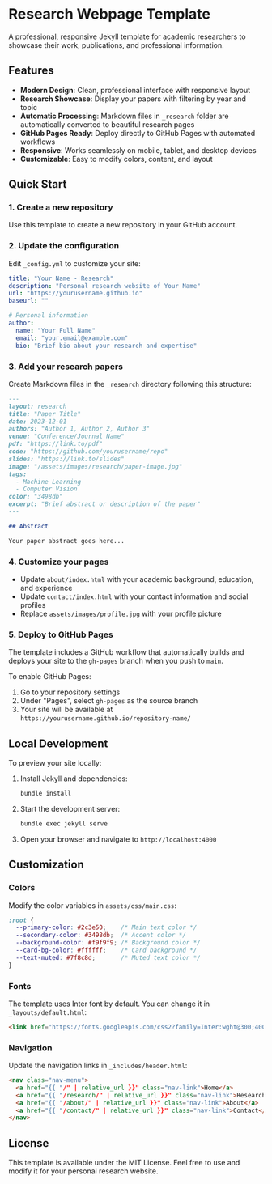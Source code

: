 # Research Webpage Template

A professional, responsive Jekyll template for academic researchers to showcase their work, publications, and professional information.

## Features

- **Modern Design**: Clean, professional interface with responsive layout
- **Research Showcase**: Display your papers with filtering by year and topic
- **Automatic Processing**: Markdown files in `_research` folder are automatically converted to beautiful research pages
- **GitHub Pages Ready**: Deploy directly to GitHub Pages with automated workflows
- **Responsive**: Works seamlessly on mobile, tablet, and desktop devices
- **Customizable**: Easy to modify colors, content, and layout

## Quick Start

### 1. Create a new repository

Use this template to create a new repository in your GitHub account.

### 2. Update the configuration

Edit `_config.yml` to customize your site:

```yaml
title: "Your Name - Research"
description: "Personal research website of Your Name"
url: "https://yourusername.github.io"
baseurl: ""

# Personal information
author:
  name: "Your Full Name"
  email: "your.email@example.com"
  bio: "Brief bio about your research and expertise"
```

### 3. Add your research papers

Create Markdown files in the `_research` directory following this structure:

```markdown
---
layout: research
title: "Paper Title"
date: 2023-12-01
authors: "Author 1, Author 2, Author 3"
venue: "Conference/Journal Name"
pdf: "https://link.to/pdf"
code: "https://github.com/yourusername/repo"
slides: "https://link.to/slides"
image: "/assets/images/research/paper-image.jpg"
tags:
  - Machine Learning
  - Computer Vision
color: "3498db"
excerpt: "Brief abstract or description of the paper"
---

## Abstract

Your paper abstract goes here...
```

### 4. Customize your pages

- Update `about/index.html` with your academic background, education, and experience
- Update `contact/index.html` with your contact information and social profiles
- Replace `assets/images/profile.jpg` with your profile picture

### 5. Deploy to GitHub Pages

The template includes a GitHub workflow that automatically builds and deploys your site to the `gh-pages` branch when you push to `main`.

To enable GitHub Pages:
1. Go to your repository settings
2. Under "Pages", select `gh-pages` as the source branch
3. Your site will be available at `https://yourusername.github.io/repository-name/`

## Local Development

To preview your site locally:

1. Install Jekyll and dependencies:
   ```bash
   bundle install
   ```

2. Start the development server:
   ```bash
   bundle exec jekyll serve
   ```

3. Open your browser and navigate to `http://localhost:4000`

## Customization

### Colors

Modify the color variables in `assets/css/main.css`:

```css
:root {
  --primary-color: #2c3e50;    /* Main text color */
  --secondary-color: #3498db;  /* Accent color */
  --background-color: #f9f9f9; /* Background color */
  --card-bg-color: #ffffff;    /* Card background */
  --text-muted: #7f8c8d;       /* Muted text color */
}
```

### Fonts

The template uses Inter font by default. You can change it in `_layouts/default.html`:

```html
<link href="https://fonts.googleapis.com/css2?family=Inter:wght@300;400;500;600;700&display=swap" rel="stylesheet">
```

### Navigation

Update the navigation links in `_includes/header.html`:

```html
<nav class="nav-menu">
  <a href="{{ "/" | relative_url }}" class="nav-link">Home</a>
  <a href="{{ "/research/" | relative_url }}" class="nav-link">Research</a>
  <a href="{{ "/about/" | relative_url }}" class="nav-link">About</a>
  <a href="{{ "/contact/" | relative_url }}" class="nav-link">Contact</a>
</nav>
```

## License

This template is available under the MIT License. Feel free to use and modify it for your personal research website.